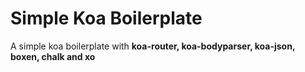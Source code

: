 # Simple Koa Boilerplate

A simple koa boilerplate with **koa-router, koa-bodyparser, koa-json, boxen, chalk and xo**
